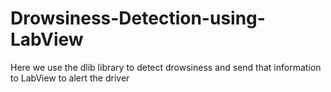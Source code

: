# Drowsiness-Detection-using-LabView
Here we use the dlib library to detect drowsiness and send that information to LabView to alert the driver
